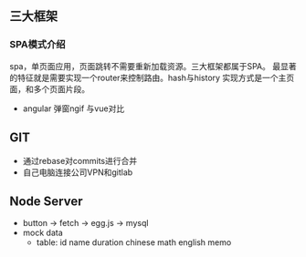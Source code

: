 

## 三大框架
### SPA模式介绍
spa，单页面应用，页面跳转不需要重新加载资源。三大框架都属于SPA。
最显著的特征就是需要实现一个router来控制路由。hash与history
实现方式是一个主页面，和多个页面片段。

+ angular 弹窗ngif 与vue对比

## GIT
+ 通过rebase对commits进行合并
+ 自己电脑连接公司VPN和gitlab

## Node Server
+ button -> fetch -> egg.js -> mysql
+ mock data
	+ table: id name duration chinese math english memo

